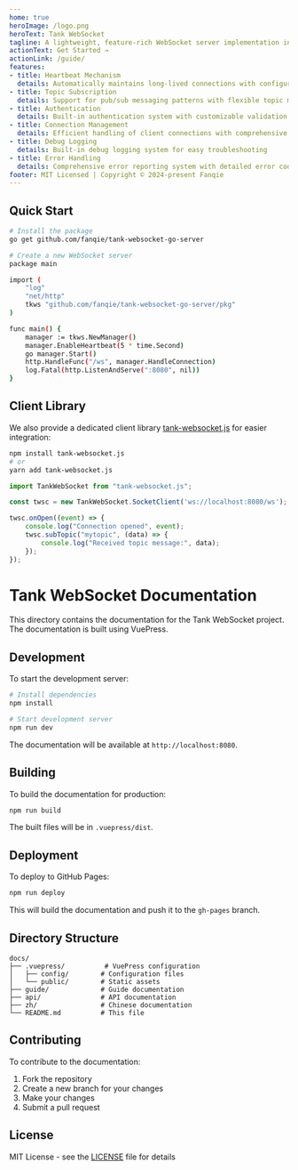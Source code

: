 ```yaml
---
home: true
heroImage: /logo.png
heroText: Tank WebSocket
tagline: A lightweight, feature-rich WebSocket server implementation in Go
actionText: Get Started →
actionLink: /guide/
features:
- title: Heartbeat Mechanism
  details: Automatically maintains long-lived connections with configurable intervals and timeouts
- title: Topic Subscription
  details: Support for pub/sub messaging patterns with flexible topic management
- title: Authentication
  details: Built-in authentication system with customizable validation logic
- title: Connection Management
  details: Efficient handling of client connections with comprehensive event tracking
- title: Debug Logging
  details: Built-in debug logging system for easy troubleshooting
- title: Error Handling
  details: Comprehensive error reporting system with detailed error codes and messages
footer: MIT Licensed | Copyright © 2024-present Fanqie
---
```


## Quick Start

```bash
# Install the package
go get github.com/fanqie/tank-websocket-go-server

# Create a new WebSocket server
package main

import (
    "log"
    "net/http"
    tkws "github.com/fanqie/tank-websocket-go-server/pkg"
)

func main() {
    manager := tkws.NewManager()
    manager.EnableHeartbeat(5 * time.Second)
    go manager.Start()
    http.HandleFunc("/ws", manager.HandleConnection)
    log.Fatal(http.ListenAndServe(":8080", nil))
}
```

## Client Library

We also provide a dedicated client library [tank-websocket.js](https://github.com/fanqie/tank-websocket.js) for easier integration:

```bash
npm install tank-websocket.js
# or
yarn add tank-websocket.js
```

```javascript
import TankWebSocket from "tank-websocket.js";

const twsc = new TankWebSocket.SocketClient('ws://localhost:8080/ws');

twsc.onOpen((event) => {
    console.log("Connection opened", event);
    twsc.subTopic("mytopic", (data) => {
        console.log("Received topic message:", data);
    });
});
```

# Tank WebSocket Documentation

This directory contains the documentation for the Tank WebSocket project. The documentation is built using VuePress.

## Development

To start the development server:

```bash
# Install dependencies
npm install

# Start development server
npm run dev
```

The documentation will be available at `http://localhost:8080`.

## Building

To build the documentation for production:

```bash
npm run build
```

The built files will be in `.vuepress/dist`.

## Deployment

To deploy to GitHub Pages:

```bash
npm run deploy
```

This will build the documentation and push it to the `gh-pages` branch.

## Directory Structure

```
docs/
├── .vuepress/          # VuePress configuration
│   ├── config/        # Configuration files
│   └── public/        # Static assets
├── guide/             # Guide documentation
├── api/               # API documentation
├── zh/                # Chinese documentation
└── README.md          # This file
```

## Contributing

To contribute to the documentation:

1. Fork the repository
2. Create a new branch for your changes
3. Make your changes
4. Submit a pull request

## License

MIT License - see the [LICENSE](../LICENSE) file for details 